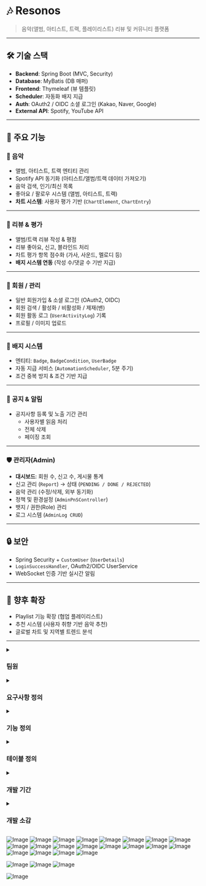 # 🎶 Resonos

> 음악(앨범, 아티스트, 트랙, 플레이리스트) 리뷰 및 커뮤니티 플랫폼  

---

## 🛠 기술 스택
- **Backend**: Spring Boot (MVC, Security)
- **Database**: MyBatis (DB 매퍼)
- **Frontend**: Thymeleaf (뷰 템플릿)
- **Scheduler**: 자동화 배지 지급
- **Auth**: OAuth2 / OIDC 소셜 로그인 (Kakao, Naver, Google)
- **External API**: Spotify, YouTube API

---

## 📌 주요 기능

### 🎵 음악
- 앨범, 아티스트, 트랙 엔티티 관리
- Spotify API 동기화 (아티스트/앨범/트랙 데이터 가져오기)
- 음악 검색, 인기/최신 목록
- 좋아요 / 팔로우 시스템 (앨범, 아티스트, 트랙)
- **차트 시스템**: 사용자 평가 기반 (`ChartElement`, `ChartEntry`)

---

### 📝 리뷰 & 평가
- 앨범/트랙 리뷰 작성 & 평점
- 리뷰 좋아요, 신고, 블라인드 처리
- 차트 평가 항목 점수화 (가사, 사운드, 멜로디 등)
- **배지 시스템 연동** (작성 수/댓글 수 기반 지급)

---

### 👤 회원 / 관리
- 일반 회원가입 & 소셜 로그인 (OAuth2, OIDC)
- 회원 검색 / 활성화 / 비활성화 / 제재(밴)
- 회원 활동 로그 (`UserActivityLog`) 기록
- 프로필 / 이미지 업로드

---

### 🏅 배지 시스템
- 엔티티: `Badge`, `BadgeCondition`, `UserBadge`
- 자동 지급 서비스 (`AutomationScheduler`, 5분 주기)
- 조건 중복 방지 & 조건 기반 지급

---

### 📢 공지 & 알림
- 공지사항 등록 및 노출 기간 관리
  - 사용자별 읽음 처리  
  - 전체 삭제  
  - 페이징 조회  

---

### 🛡 관리자(Admin)
- **대시보드**: 회원 수, 신고 수, 게시물 통계
- 신고 관리 (`Report`) → 상태 (`PENDING / DONE / REJECTED`)
- 음악 관리 (수정/삭제, 외부 동기화)
- 정책 및 환경설정 (`AdminPnSController`)
- 뱃지 / 권한(Role) 관리
- 로그 시스템 (`AdminLog CRUD`)

---

## 🔒 보안
- Spring Security + `CustomUser` (`UserDetails`)
- `LoginSuccessHandler`, OAuth2/OIDC UserService
- WebSocket 인증 기반 실시간 알림

---

## 🚀 향후 확장
- Playlist 기능 확장 (협업 플레이리스트)
- 추천 시스템 (사용자 취향 기반 음악 추천)
- 글로벌 차트 및 지역별 트렌드 분석

---

<details>
  <summary><h3>팀원</h3></summary>
  
  ![Image](https://github.com/user-attachments/assets/472c9b1d-1547-48da-b859-474c7da30082)
  ![Image](https://github.com/user-attachments/assets/2d9ccfbb-8b94-42b1-bf53-2f70743b3712)
</details>

<details>
  <summary><h3>요구사항 정의</h3></summary>
  <a href="https://docs.google.com/spreadsheets/d/197UEqg--TpaKUv3LK0yC1JwajKhI-rdYyBE1SmXbPPc/edit?gid=284806723#gid=284806723" target="">전체보기</a>
  <br>
  
  ![Image](https://github.com/user-attachments/assets/7c49e4ce-648a-4de3-91e2-ca0c89b5abae)
</details>

<details>
  <summary><h3>기능 정의</h3></summary>
  <a href="https://docs.google.com/spreadsheets/d/197UEqg--TpaKUv3LK0yC1JwajKhI-rdYyBE1SmXbPPc/edit?gid=945099833#gid=945099833" taget="_blank">전체보기</a>
  <br>
  
  ![Image](https://github.com/user-attachments/assets/61812d19-a8bf-4eda-8d38-c594871ecb7c)
</details>

<details>
  <summary><h3>테이블 정의</h3></summary>
  
  ![Image](https://github.com/user-attachments/assets/f61cf7dd-5cb5-4c13-877d-af821a97abdf)
  ![Image](https://github.com/user-attachments/assets/d61c8135-15bc-477f-b373-b5d491b02eb7)
</details>

<details>
  <summary><h3>개발 기간</h3></summary>
  
  ![Image](https://github.com/user-attachments/assets/1db7cba2-b2e1-4a8b-8219-71e2be0d2c3b)
</details>


<details>
  <summary><h3>개발 소감</h3></summary>
  
  ![Image](https://github.com/user-attachments/assets/ac5d15cd-a34c-4b00-9008-75427cc1a562)
</details>






![Image](https://github.com/user-attachments/assets/bd669b2b-1996-4467-b3a7-971e9b7a52ff)
![Image](https://github.com/user-attachments/assets/debc3d7d-cff3-41d2-be44-3083f9f3065d)
![Image](https://github.com/user-attachments/assets/73b99852-8607-432e-968e-11d8e3b2d4c0)
![Image](https://github.com/user-attachments/assets/eaa059af-b884-4823-bcc8-e5ea78c81775)
![Image](https://github.com/user-attachments/assets/d6db5e23-0cf5-493f-8f18-db62633ff622)
![Image](https://github.com/user-attachments/assets/d3f1204d-08c1-440a-84ab-8980edb639e9)
![Image](https://github.com/user-attachments/assets/f6753838-afe2-4250-95c6-5814b66dc9ee)
![Image](https://github.com/user-attachments/assets/62a4397b-c81c-4b67-aa55-6b65ba378a01)
![Image](https://github.com/user-attachments/assets/3099e6ae-f832-480a-b30d-f97a92b62cda)
![Image](https://github.com/user-attachments/assets/9f70da41-0782-4498-b6c3-5a8dfb5b1405)
![Image](https://github.com/user-attachments/assets/07b4ddbb-511d-408f-b868-9d01b736a7cb)
![Image](https://github.com/user-attachments/assets/570a8ef7-f862-4cec-8f70-ea2533460edd)
![Image](https://github.com/user-attachments/assets/cf5b65db-2c7b-43e5-8fd5-a4fee978c828)
![Image](https://github.com/user-attachments/assets/918050b9-8f21-41b1-aefd-b2ca0862e53c)
![Image](https://github.com/user-attachments/assets/2c368398-9205-4968-9b51-8e09e93e20c5)
![Image](https://github.com/user-attachments/assets/4b48a2c1-7b9f-4051-a8d4-a5e34f65e7c5)
![Image](https://github.com/user-attachments/assets/a811649f-9672-4f85-bae8-9e57be375c32)
![Image](https://github.com/user-attachments/assets/30e56cde-440a-4bcb-920d-25946f52a065)
![Image](https://github.com/user-attachments/assets/b2c07274-14cb-4fa3-a331-3da87996227a)
![Image](https://github.com/user-attachments/assets/e17768cd-8d1b-4f8a-a214-1f18de7f2aa4)


![Image](https://github.com/user-attachments/assets/456c31a0-96d5-4bde-89f3-00395cc8d809)
![Image](https://github.com/user-attachments/assets/4642f5e3-44f7-4fc4-9461-50b69f11b4bf)
![Image](https://github.com/user-attachments/assets/b3983335-6cb6-4d8f-af89-510f89e7ee47)

![Image](https://github.com/user-attachments/assets/79bad710-510f-4739-96c7-87105e4bf81a)
